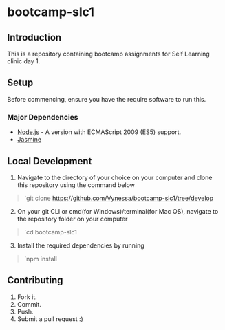 # bootcamp-slc1

## Introduction
This is a repository containing bootcamp assignments for Self Learning clinic day 1.

## Setup
Before commencing, ensure you have the require software to run this.

### Major Dependencies
- [Node.js](nodejs.org) - A version with ECMAScript 2009 (ES5) support.
- [Jasmine](https://jasmine.github.io/)

## Local Development

1. Navigate to the directory of your choice on your computer and clone this repository using the command below
>`git clone https://github.com/Vynessa/bootcamp-slc1/tree/develop

2. On your git CLI or cmd(for Windows)/terminal(for Mac OS), navigate to the repository folder on your computer
>`cd bootcamp-slc1

3. Install the required dependencies by running
>`npm install

## Contributing

1. Fork it.
2. Commit.
3. Push.
4. Submit a pull request :)

